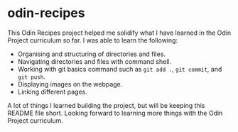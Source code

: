 # odin-recipes

This Odin Recipes project helped me solidify what I have learned in the Odin Project curriculum so far. I was able to learn the following:
* Organising and structuring of directories and files.
* Navigating directories and files with command shell.
* Working with git basics command such as `git add .`, `git commit`, and `git push`.
* Displaying images on the webpage.
* Linking different pages.

A lot of things I learned building the project, but will be keeping this README file short. Looking forward to learning more things with the Odin Project curriculum. 